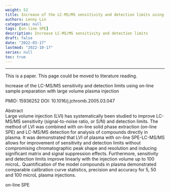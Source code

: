 ```yaml
---
weight: 52
title: Increase of the LC-MS/MS sensitivity and detection limits using on-line sample preparation with large volume plasma injection
authors: Lenny Lin
categories: null
tags: [on-line SPE]
description: Increase LC-MS/MS sensitivity and detection limits
draft: false
date: "2022-03-17"
lastmod: "2022-10-17"
series: null
toc: true
---
```



<!--more-->
---

This is a paper.  This page could be moved to literature reading.

Increase of the LC-MS/MS sensitivity and detection limits using on-line sample preparation with large volume plasma injection

PMID: 15936252 DOI: 10.1016/j.jchromb.2005.03.047

Abstract  
Large volume injection (LVI) has systematically been studied to improve LC-MS/MS sensitivity (signal-to-noise ratio, or S/N) and detection limits. The method of LVI was combined with on-line solid phase extraction (on-line SPE) and LC-MS/MS detection for analysis of compounds directly in plasma. It was demonstrated that LVI of plasma with on-line SPE-LC-MS/MS allows for improvement of sensitivity and detection limits without compromising chromatographic peak shape and resolution and inducing significant matrix and signal suppression effects. Furthermore, sensitivity and detection limits improve linearly with the injection volume up to 100 microL. Quantification of the model compounds in plasma demonstrated comparable calibration curve statistics, precision and accuracy for 5, 50 and 100 microL plasma injections.  

on-line SPE

